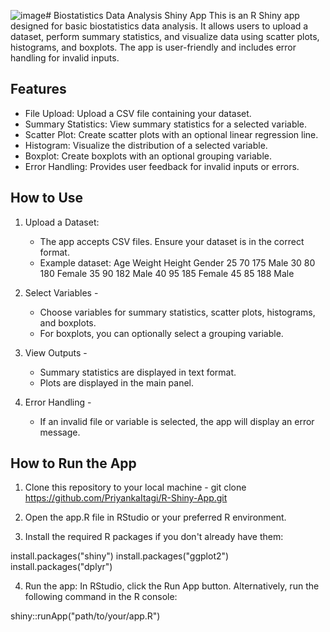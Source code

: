 ![image](https://github.com/user-attachments/assets/f42deff1-b596-45d1-8b2d-41f3559cbf97)# Biostatistics Data Analysis Shiny App
This is an R Shiny app designed for basic biostatistics data analysis. It allows users to upload a dataset, perform summary statistics, and visualize data using scatter plots, histograms, and boxplots. The app is user-friendly and includes error handling for invalid inputs.

## Features
- File Upload: Upload a CSV file containing your dataset.
- Summary Statistics: View summary statistics for a selected variable.
- Scatter Plot: Create scatter plots with an optional linear regression line.
- Histogram: Visualize the distribution of a selected variable.
- Boxplot: Create boxplots with an optional grouping variable.
- Error Handling: Provides user feedback for invalid inputs or errors.

## How to Use
1. Upload a Dataset:
   - The app accepts CSV files. Ensure your dataset is in the correct format.
   - Example dataset:
 Age	Weight	Height 	Gender 
  25	  70      175	    Male
  30	  80	    180	   Female
  35	  90	    182	    Male
  40	  95	    185	   Female
  45	  85	    188	    Male

2. Select Variables -
   - Choose variables for summary statistics, scatter plots, histograms, and boxplots.
   - For boxplots, you can optionally select a grouping variable.

3. View Outputs - 
   - Summary statistics are displayed in text format.
   - Plots are displayed in the main panel.

4. Error Handling -
   - If an invalid file or variable is selected, the app will display an error message.

## How to Run the App
1. Clone this repository to your local machine - 
   git clone https://github.com/PriyankaItagi/R-Shiny-App.git

2. Open the app.R file in RStudio or your preferred R environment.

3. Install the required R packages if you don't already have them:

install.packages("shiny")
install.packages("ggplot2")
install.packages("dplyr")

4. Run the app:
In RStudio, click the Run App button.
Alternatively, run the following command in the R console:

shiny::runApp("path/to/your/app.R")

